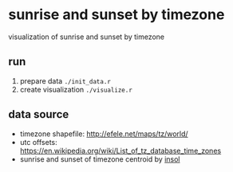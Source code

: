 # sunrise and sunset by timezone
visualization of sunrise and sunset by timezone

## run
1. prepare data `./init_data.r`
2. create visualization `./visualize.r`

## data source
* timezone shapefile: http://efele.net/maps/tz/world/
* utc offsets: https://en.wikipedia.org/wiki/List_of_tz_database_time_zones
* sunrise and sunset of timezone centroid by [insol](https://cran.r-project.org/web/packages/insol/insol.pdf)